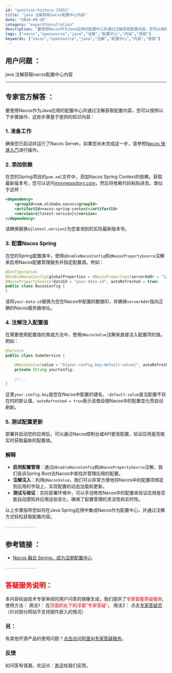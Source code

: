 ```yaml
---
id: "question-history-15851"
title: "java 注解获取nacos配置中心内容"
date: "2024-09-26"
category: "expertConsultation"
description: "要使用Nacos作为Java应用的配置中心并通过注解获取配置内容，您可以按照以下步骤操作，这些步骤基于提供的知识内容：### 1. 准备工作确保您已启动并运行了Nacos Server。如果您尚未完成这一步，请参照[Nacos 快速入门](../quickstart/quick-start.md)进"
tags: ["nacos","opensource","java","注解","配置中心","内容","获取"]
keywords: ["nacos","opensource","java","注解","配置中心","内容","获取"]
---
```


## 用户问题 ： 
 java 注解获取nacos配置中心内容  

---------------
## 专家官方解答 ：

要使用Nacos作为Java应用的配置中心并通过注解获取配置内容，您可以按照以下步骤操作，这些步骤基于提供的知识内容：

### 1. 准备工作
确保您已启动并运行了Nacos Server。如果您尚未完成这一步，请参照[Nacos 快速入门](../quickstart/quick-start.md)进行操作。

### 2. 添加依赖
在您的Spring项目的`pom.xml`文件中，添加Nacos Spring Context的依赖。获取最新版本号，您可以访问[mvnrepository.com](https://mvnrepository.com/artifact/com.alibaba.nacos/nacos-spring-context)，然后将依赖代码粘贴进去，类似于这样：

```xml
<dependency>
    <groupId>com.alibaba.nacos</groupId>
    <artifactId>nacos-spring-context</artifactId>
    <version>${latest.version}</version>
</dependency>
```

请确保替换`${latest.version}`为您查询到的实际最新版本号。

### 3. 配置Nacos Spring
在您的Spring配置类中，使用`@EnableNacosConfig`和`@NacosPropertySource`注解来启用Nacos配置管理服务并指定配置源。例如：

```java
@Configuration
@EnableNacosConfig(globalProperties = @NacosProperties(serverAddr = "127.0.0.1:8848"))
@NacosPropertySource(dataId = "your-data-id", autoRefreshed = true)
public class NacosConfig {
}
```
请将`your-data-id`替换为您在Nacos中配置的数据ID，并确保`serverAddr`指向正确的Nacos服务器地址。

### 4. 注解注入配置值
在需要使用配置值的类或方法中，使用`@NacosValue`注解来直接注入配置项的值。例如：

```java
@Service
public class SomeService {

    @NacosValue(value = "${your.config.key:default-value}", autoRefreshed = true)
    private String yourConfig;

    //...
}
```
这里`your.config.key`是您在Nacos中配置的键名，`:default-value`是当配置不存在时的默认值，`autoRefreshed = true`表示该值会随Nacos中的配置变化而自动刷新。

### 5. 测试配置更新
部署并启动您的应用后，可以通过Nacos控制台或API更改配置，验证应用是否能实时获取最新的配置值。

### 解释
- **启用配置管理**：通过`@EnableNacosConfig`和`@NacosPropertySource`注解，我们告诉Spring Boot去Nacos中查找并管理应用的配置。
- **注解注入**：利用`@NacosValue`，我们可以非常方便地将Nacos中的配置项绑定到应用的字段上，实现配置的动态加载和更新。
- **测试与验证**：实际部署环境中，可以手动修改Nacos中的配置来验证应用是否能自动感知并应用这些变化，确保了配置管理的灵活性和实时性。

以上步骤指导您如何在Java Spring应用中集成Nacos作为配置中心，并通过注解方式轻松获取配置内容。


<font color="#949494">---------------</font> 


## 参考链接 ：

* [Nacos 融合 Spring，成为注册配置中心](https://nacos.io/docs/latest/ecology/use-nacos-with-spring)


 <font color="#949494">---------------</font> 
 


## <font color="#FF0000">答疑服务说明：</font> 

本内容经由技术专家审阅的用户问答的镜像生成，我们提供了<font color="#FF0000">专家智能答疑服务</font>,使用方法：
用法1： 在<font color="#FF0000">页面的右下的浮窗”专家答疑“</font>。
用法2： 点击[专家答疑页](https://answer.opensource.alibaba.com/docs/intro)（针对部分网站不支持插件嵌入的情况）
### 另：


有其他开源产品的使用问题？[点击访问阿里AI专家答疑服务](https://answer.opensource.alibaba.com/docs/intro)。
### 反馈
如问答有错漏，欢迎点：[差评](https://ai.nacos.io/user/feedbackByEnhancerGradePOJOID?enhancerGradePOJOId=15867)给我们反馈。
